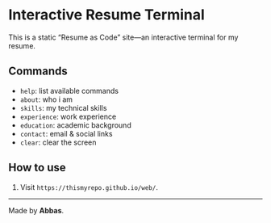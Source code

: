 # Interactive Resume Terminal

This is a static “Resume as Code” site—an interactive terminal for my resume.

## Commands

- `help`: list available commands  
- `about`: who i am  
- `skills`: my technical skills  
- `experience`: work experience  
- `education`: academic background  
- `contact`: email & social links  
- `clear`: clear the screen  

## How to use

1. Visit `https://thismyrepo.github.io/web/`.
   
---

Made by **Abbas**.

